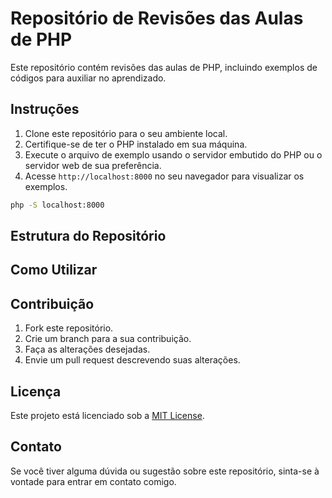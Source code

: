 # Repositório de Revisões das Aulas de PHP

Este repositório contém revisões das aulas de PHP, incluindo exemplos de códigos para auxiliar no aprendizado.

## Instruções

1. Clone este repositório para o seu ambiente local.
2. Certifique-se de ter o PHP instalado em sua máquina.
3. Execute o arquivo de exemplo usando o servidor embutido do PHP ou o servidor web de sua preferência.
4. Acesse `http://localhost:8000` no seu navegador para visualizar os exemplos.

```bash
php -S localhost:8000
```

## Estrutura do Repositório


## Como Utilizar


## Contribuição

1. Fork este repositório.
2. Crie um branch para a sua contribuição.
3. Faça as alterações desejadas.
4. Envie um pull request descrevendo suas alterações.

## Licença

Este projeto está licenciado sob a [MIT License](LICENSE).

## Contato

Se você tiver alguma dúvida ou sugestão sobre este repositório, sinta-se à vontade para entrar em contato comigo.

